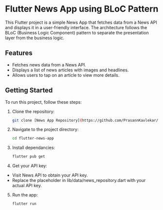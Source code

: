 # Flutter News App using BLoC Pattern

This Flutter project is a simple News App that fetches data from a News API and displays it in a user-friendly interface. The architecture follows the BLoC (Business Logic Component) pattern to separate the presentation layer from the business logic.

## Features

- Fetches news data from a News API.
- Displays a list of news articles with images and headlines.
- Allows users to tap on an article to view more details.

## Getting Started

To run this project, follow these steps:

1. Clone the repository:

   ```bash
   git clone [News App Repository](https://github.com/PrasannKavlekar/NewsApp.git)

2. Navigate to the project directory:

   ```bash
   cd flutter-news-app

3. Install dependancies:

    ```bash
    flutter pub get

4. Get your API key:

  - Visit News API to obtain your API key.
  - Replace the placeholder in lib/data/news_repository.dart with your actual API key.
   
5. Run the app:

   ```bash
   flutter run
